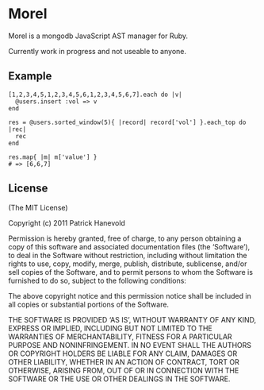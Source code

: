 # Morel

Morel is a mongodb JavaScript AST manager for Ruby.

Currently work in progress and not useable to anyone.

## Example

	[1,2,3,4,5,1,2,3,4,5,6,1,2,3,4,5,6,7].each do |v|
	  @users.insert :vol => v
	end

	res = @users.sorted_window(5){ |record| record['vol'] }.each_top do |rec|
	  rec
	end

	res.map{ |m| m['value'] }
	# => [6,6,7]

## License

(The MIT License)

Copyright (c) 2011 Patrick Hanevold

Permission is hereby granted, free of charge, to any person obtaining a copy of this software and associated documentation files (the ‘Software’), to deal in the Software without restriction, including without limitation the rights to use, copy, modify, merge, publish, distribute, sublicense, and/or sell copies of the Software, and to permit persons to whom the Software is furnished to do so, subject to the following conditions:

The above copyright notice and this permission notice shall be included in all copies or substantial portions of the Software.

THE SOFTWARE IS PROVIDED ‘AS IS’, WITHOUT WARRANTY OF ANY KIND, EXPRESS OR IMPLIED, INCLUDING BUT NOT LIMITED TO THE WARRANTIES OF MERCHANTABILITY, FITNESS FOR A PARTICULAR PURPOSE AND NONINFRINGEMENT. IN NO EVENT SHALL THE AUTHORS OR COPYRIGHT HOLDERS BE LIABLE FOR ANY CLAIM, DAMAGES OR OTHER LIABILITY, WHETHER IN AN ACTION OF CONTRACT, TORT OR OTHERWISE, ARISING FROM, OUT OF OR IN CONNECTION WITH THE SOFTWARE OR THE USE OR OTHER DEALINGS IN THE SOFTWARE.
